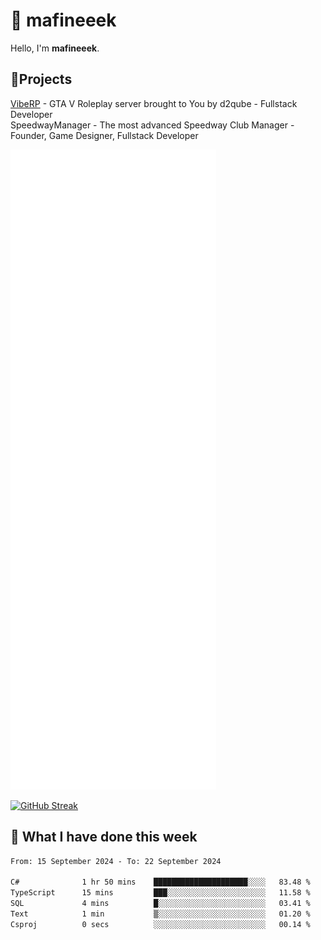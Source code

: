 # 👋 mafineeek
Hello, I'm **mafineeek**.

## 📝Projects

[VibeRP](https://v-rp.pl) - GTA V Roleplay server brought to You by d2qube - Fullstack Developer<br/>
SpeedwayManager - The most advanced Speedway Club Manager - Founder, Game Designer, Fullstack Developer


![](./github-metrics.svg)

[![GitHub Streak](https://streak-stats.demolab.com/?user=mafineeek)](https://git.io/streak-stats)

## 📰 What I have done this week
<!--START_SECTION:waka-->

```txt
From: 15 September 2024 - To: 22 September 2024

C#              1 hr 50 mins    █████████████████████░░░░   83.48 %
TypeScript      15 mins         ███░░░░░░░░░░░░░░░░░░░░░░   11.58 %
SQL             4 mins          █░░░░░░░░░░░░░░░░░░░░░░░░   03.41 %
Text            1 min           ▒░░░░░░░░░░░░░░░░░░░░░░░░   01.20 %
Csproj          0 secs          ░░░░░░░░░░░░░░░░░░░░░░░░░   00.14 %
```

<!--END_SECTION:waka-->
